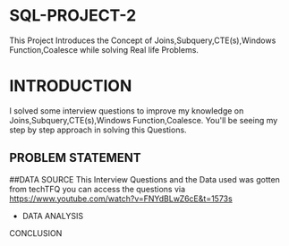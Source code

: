 # SQL-PROJECT-2
This Project Introduces the Concept of Joins,Subquery,CTE(s),Windows Function,Coalesce while solving Real life Problems.

# INTRODUCTION
I solved some interview questions to improve my knowledge on Joins,Subquery,CTE(s),Windows Function,Coalesce. You'll be seeing my step by step approach in solving this Questions.

## PROBLEM STATEMENT

##DATA SOURCE
This Interview Questions and the Data used was gotten from techTFQ
you can access the questions via []()https://www.youtube.com/watch?v=FNYdBLwZ6cE&t=1573s

- DATA ANALYSIS

CONCLUSION
